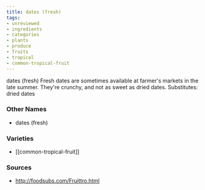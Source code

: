 ```yaml
---
title: dates (fresh)
tags:
- unreviewed
- ingredients
- categories
- plants
- produce
- fruits
- tropical
- common-tropical-fruit
---
```

dates (fresh) Fresh dates are sometimes available at farmer's markets in the late summer. They're crunchy, and not as sweet as dried dates. Substitutes: dried dates

### Other Names

* dates (fresh)

### Varieties

* [[common-tropical-fruit]]

### Sources
* http://foodsubs.com/Fruittro.html
